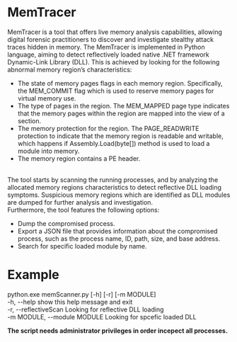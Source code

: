 # MemTracer 
MemTracer is a tool that offers live memory analysis capabilities, allowing digital forensic practitioners to discover and investigate stealthy attack traces hidden in memory. The MemTracer is implemented in Python language, aiming to detect reflectively loaded native .NET framework Dynamic-Link Library (DLL). This is achieved by looking for the following abnormal memory region’s characteristics:
- The state of memory pages flags in each memory region. Specifically, the MEM_COMMIT flag which is used to reserve memory pages for virtual memory use.
- The type of pages in the region. The MEM_MAPPED page type indicates that the memory pages within the region are mapped into the view of a section.
- The memory protection for the region. The PAGE_READWRITE protection to indicate that the memory region is readable and writable, which happens if Assembly.Load(byte[]) method is used to load a module into memory.
- The memory region contains a PE header.

<br />The tool starts by scanning the running processes, and by analyzing the allocated memory regions characteristics to detect reflective DLL loading symptoms. Suspicious memory regions which are identified as DLL modules are dumped for further analysis and investigation.
<br />Furthermore, the tool features the following options: 
- Dump the compromised process.
- Export a JSON file that provides information about the compromised process, such as the process name, ID, path, size, and base address. 
- Search for specific loaded module by name. 


# Example
python.exe memScanner.py [-h] [-r] [-m MODULE]
<br />      -h, --help                    show this help message and exit
<br />      -r, --reflectiveScan          Looking for reflective DLL loading
<br />      -m MODULE, --module MODULE    Looking for spcefic loaded DLL

**The script needs administrator privileges in order incepect all processes.**
